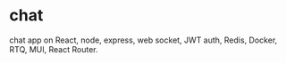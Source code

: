 # chat
chat app on React, node, express, web socket, JWT auth, Redis, Docker, RTQ, MUI, React Router.
